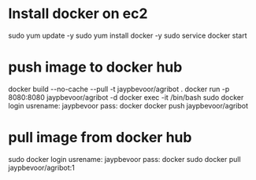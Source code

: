 # Install docker on ec2
sudo yum update -y
sudo yum install docker -y
sudo service docker start

# push image to docker hub
docker build --no-cache --pull -t jaypbevoor/agribot .
docker run -p 8080:8080 jaypbevoor/agribot -d
docker exec -it <containerId> /bin/bash
sudo docker login
usrename: jaypbevoor
pass: docker
docker push jaypbevoor/agribot

# pull image from docker hub
sudo docker login
usrename: jaypbevoor
pass: docker
sudo docker pull jaypbevoor/agribot:1